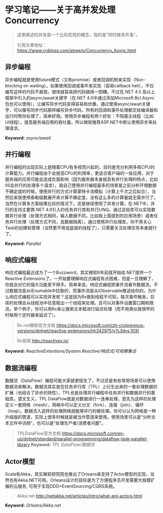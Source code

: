 # 学习笔记——关于高并发处理Concurrency
> 这里阐述的并发是一个比较宏观的概念，指的是“同时做多件事”。

> 引用文章地址：https://www.cnblogs.com/atree/p/Concurrency_Async.html
## 异步编程
异步编程就是使用future模式（又称promise）或者回调机制来实现（Non-blocking on waiting）。如果使用回调或事件来实现（容易callback hell），不仅编写这样的代码不直观，很快就容易把代码搞得一团糟。不过在.NET 4.5 及以上框架中引入的async/await关键字（在.NET 4.0中通过添加Microsoft.Bcl.Async包也可以使用），让编写异步代码变得容易和优雅。通过使用async/await关键字，可以像写同步代码那样编写异步代码，所有的回调和事件处理都交给编译器和运行时帮你处理了，简单好用。使用异步编程有两个好处：不阻塞主线程（比如UI线程），提高服务端应用的吞吐量。所以微软推荐ASP.NET中默认使用异步来处理请求。

**Keyword:** *async/await*

## 并行编程
并行编程的出现实际上是随着CPU有多核而兴起的，目的是充分利用多核CPU的计算能力。并行编程由于会提高CPU的利用率，更适合客户端的一些应用，对于服务端的应用可能会造成负面影响（因为服务器本身就具有并行处理的特点，比如IIS会并行的处理多个请求）。我自己使用并行编程最多的场景是之前分析环境数据不确定度的时候，使用并行的方式计算蒙特卡洛模拟（计算上千次之后拟合），当然后来我使用泰勒级数展开来计算不确定度，没有这么多的计算量就无需并行了。当然在计算多方案结果比较的情况下，还是继续使用了并发计算。在.NET中，并行的支持主要靠.NET 4.0引入的任务并行库和并行LINQ。通过这些库可以实现数据并行处理（处理方式相同，输入数据不同，比如我上面提到的应用场景）或者任务并行处理（处理方式不同，且数据隔离）。通过使用并行处理库，你不用关心Task的创建和管理（当然更不用说底层的线程了），只需要关注处理任务本身就行了。

**Keyword:** *Parallel*

## 响应式编程
响应式编程最近成为了一个Buzzword，其实微软6年前就开始给.NET提供一个Reactive Extensions了。一开始要理解响应式编程有点困难，但是一旦理解了，你就会对它的强大功能爱不释手。简单来说，响应式编程把事件流看作数据流，不过数据流是从IEnumable中拉取的，而事件流是从IObservable推送给你的。为什么响应式编程可以实现并发呢？这是因为Rx做到线程不可知，每次事件触发，后续的处理会从线程池中任意取出一个线程来处理。且可以对事件设置窗口期和限流。举个例子，你可以用Rx来让搜索文本框进行延迟处理（而不用类似我很早的时候用个定时器来延迟了）。
> Rx.net微软官方文档 https://docs.microsoft.com/zh-cn/previous-versions/dotnet/reactive-extensions/hh242975(v%3dvs.103)

> Rx官网 http://reactivex.io/

**Keyword:** *ReactiveExtentions/System.Reactive/响应式/可观察集合*

## 数据流编程
数据流（DataFlow）编程可能大家就更陌生了，不过还是有些常用场景可以使用数据流来解决。数据流其实是在任务并行库（TPL）上衍生出来的一套处理数据的扩展（也结合了异步的特性），TPL也是处理并行编程中任务并行和数据并行的基础库。望文生义，TPL DataFlow就是对数据进行一连串处理，首先为这样的处理定义一套网格（mesh），网格中可以定义分叉（fork）、连接（join）、循环（loop）。数据流入这样的处理网格就能够并行的被处理。你可以认为网格是一种升级版的管道，实际上很多时候就是被当作管道来使用。使用场景可以是“分析文本文件中词频”，也可以是“处理生产者/消费者问题”。
> TPLDataFlow官方文档 https://docs.microsoft.com/en-us/dotnet/standard/parallel-programming/dataflow-task-parallel-library
**Keyword:** *TPL DataFlow/数据流*

## Actor模型
Scala有Akka，其实微软研究院也推出了Orleans来支持了Actor模型的实现，当然也有Akka.NET可用。Orleans设计的目标是为了方便程序员开发需要大规模扩展的云服务, 可用于实现DDD+EventSourcing/CQRS系统。
> Akka.net http://getakka.net/articles/intro/what-are-actors.html

**Keyword:** *Orleans/Akka.net*

